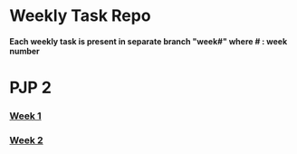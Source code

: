 # Weekly Task Repo
#### Each weekly task is present in separate branch "week#" where # : week number

# PJP 2
### <a href="https://github.com/mxPayne98/JavaFirstProject/tree/pjp2wk1">Week 1</a>
### <a href="https://github.com/mxPayne98/JavaFirstProject/tree/pjp2wk2">Week 2</a>